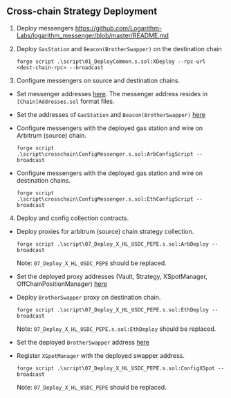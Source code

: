 ## Cross-chain Strategy Deployment

1. Deploy messengers
   https://github.com/Logarithm-Labs/logarithm_messenger/blob/master/README.md

2. Deploy `GasStation` and `Beacon(BrotherSwapper)` on the destination chain

   ```script
   forge script .\script\01_DeployCommon.s.sol:XDeploy --rpc-url <dest-chain-rpc> --broadcast
   ```

3. Configure messengers on source and destination chains.

- Set messenger addresses [here](script/utils/).
  The messenger address resides in `[Chain]Addresses.sol` format files.
- Set the addresses of `GasStation` and `Beacon(BrotherSwapper)` [here](script/utils/ProtocolAddresses.sol)
- Configure messengers with the deployed gas station and wire on Arbitrum (source) chain.

  ```script
  forge script .\script\crosschain\ConfigMessenger.s.sol:ArbConfigScript --broadcast
  ```

- Configure messengers with the deployed gas station and wire on destination chains.

  ```script
  forge script .\script\crosschain\ConfigMessenger.s.sol:EthConfigScript --broadcast
  ```

4. Deploy and config collection contracts.

- Deploy proxies for arbitrum (source) chain strategy collection.

  ```script
  forge script .\script\07_Deploy_X_HL_USDC_PEPE.s.sol:ArbDeploy --broadcast
  ```

  Note: `07_Deploy_X_HL_USDC_PEPE` should be replaced.

- Set the deployed proxy addresses (Vault, Strategy, XSpotManager, OffChainPositionManager) [here](script/utils/ProtocolAddresses.sol)

- Deploy `BrotherSwapper` proxy on destination chain.

  ```script
  forge script .\script\07_Deploy_X_HL_USDC_PEPE.s.sol:EthDeploy --broadcast
  ```

  Note: `07_Deploy_X_HL_USDC_PEPE.s.sol:EthDeploy` should be replaced.

- Set the deployed `BrotherSwapper` address [here](script/utils/ProtocolAddresses.sol)

- Register `XSpotManager` with the deployed swapper address.

  ```script
  forge script .\script\07_Deploy_X_HL_USDC_PEPE.s.sol:ConfigXSpot --broadcast
  ```

  Note: `07_Deploy_X_HL_USDC_PEPE` should be replaced.
